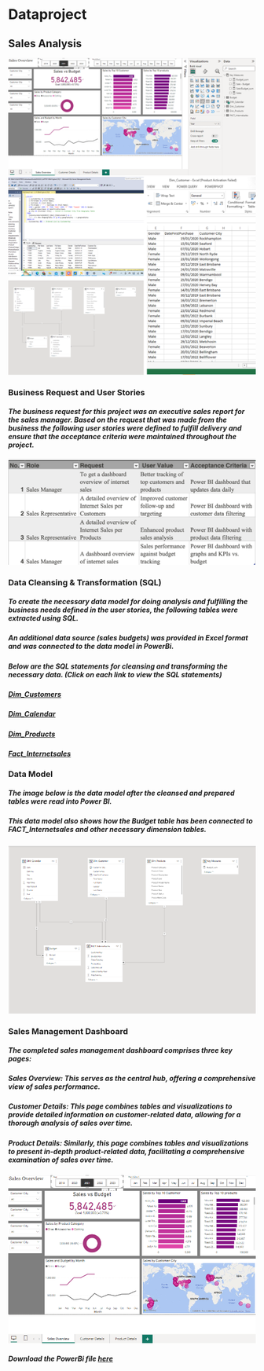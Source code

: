 # Dataproject
## Sales Analysis
![](https://github.com/stephighodalo/Dataproject/blob/main/Sale%20Overview_img.png)
![](https://github.com/stephighodalo/Dataproject/blob/main/Overview_imgs.png)

### Business Request and User Stories
##### The business request for this project was an executive sales report for the sales manager. Based on the request that was made from the business the following user stories were defined to fulfill delivery and ensure that the acceptance criteria were maintained throughout the project.
![](https://github.com/stephighodalo/Dataproject/blob/main/Business%20request_Img.png)

### Data Cleansing & Transformation (SQL)
##### To create the necessary data model for doing analysis and fulfilling the business needs defined in the user stories, the following tables were extracted using SQL. 
##### An additional data source (sales budgets) was provided in Excel format and was connected to the data model in PowerBi.

##### Below are the SQL statements for cleansing and transforming the necessary data. (Click on each link to view the SQL statements)
##### [Dim_Customers](https://github.com/stephighodalo/Dataproject/blob/main/Dim_Customer.sql)
##### [Dim_Calendar](https://github.com/stephighodalo/Dataproject/blob/main/Dim_Calendar.sql)
##### [Dim_Products](https://github.com/stephighodalo/Dataproject/blob/main/Dim_Products.sql)
##### [Fact_Internetsales](https://github.com/stephighodalo/Dataproject/blob/main/FACT_Internetsales.sql)

### Data Model
##### The image below is the data model after the cleansed and prepared tables were read into Power BI.
##### This data model also shows how the Budget table has been connected to FACT_Internetsales and other necessary dimension tables.
![](Mapping_img.png)

### Sales Management Dashboard
##### The completed sales management dashboard comprises three key pages:

##### **Sales Overview**: This serves as the central hub, offering a comprehensive view of sales performance.

##### **Customer Details**: This page combines tables and visualizations to provide detailed information on customer-related data, allowing for a thorough analysis of sales over time.

##### **Product Details**: Similarly, this page combines tables and visualizations to present in-depth product-related data, facilitating a comprehensive examination of sales over time.

![](https://github.com/stephighodalo/Dataproject/blob/main/Sale%20Overview_img2.png)

##### Download the PowerBi file [here](https://github.com/stephighodalo/Dataproject/blob/main/Sales%20Analysis%20-%20Adventure%20works.pbix)
